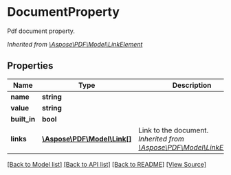 # DocumentProperty
Pdf document property.

*Inherited from [\Aspose\PDF\Model\LinkElement](LinkElement.md)*
## Properties
Name | Type | Description | Notes
------------ | ------------- | ------------- | -------------
**name** | **string** |  | [optional]
**value** | **string** |  | [optional]
**built_in** | **bool** |  | 
**links** | [**\Aspose\PDF\Model\Link[]**](Link.md) | Link to the document.<br />*Inherited from [\Aspose\PDF\Model\LinkElement](LinkElement.md)* | [optional]

[[Back to Model list]](../README.md#documentation-for-models) [[Back to API list]](../README.md#documentation-for-api-endpoints) [[Back to README]](../README.md) [[View Source]](../src/Aspose/PDF/Model/DocumentProperty.php)

